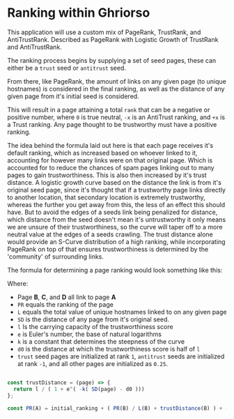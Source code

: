 # Ranking within Ghriorso


This application will use a custom mix of PageRank, TrustRank, and AntiTrustRank. Described as PageRank with Logistic Growth of TrustRank and AntiTrustRank.

The ranking process begins by supplying a set of seed pages, these can either be a `trust` seed or `antitrust` seed.

From there, like PageRank, the amount of links on any given page (to unique hostnames) is considered in the final ranking, as well as the distance of any given page from it's initial seed is considered.

This will result in a page attaining a total `rank` that can be a negative or positive number, where `0` is true neutral, `-x` is an AntiTrust ranking, and `+x` is a Trust ranking. Any page thought to be trustworthy must have a positive ranking.

The idea behind the formula laid out here is that each page receives it's default ranking, which as increased based on whoever linked to it, accounting for however many links were on that original page. Which is accounted for to reduce the chances of spam pages linking out to many pages to gain trustworthiness. This is also then increased by it's trust distance. A logistic growth curve based on the distance the link is from it's original seed page, since it's thought that if a trustworthy page links directly to another location, that secondary location is extremely trustworthy, whereas the further you get away from this, the less of an effect this should have. But to avoid the edges of a seeds link being penalized for distance, which distance from the seed doesn't mean it's untrustworthy it only means we are unsure of their trustworthiness, so the curve will taper off to a more neutral value at the edges of a seeds crawling. The trust distance alone would provide an S-Curve distribution of a high ranking, while incorporating PageRank on top of that ensures trustworthiness is determined by the 'community' of surrounding links.

The formula for determining a page ranking would look something like this:

Where:
* Page **B**, **C**, and **D** all link to page **A**
* `PR` equals the ranking of the page
* `L` equals the total value of unique hostnames linked to on any given page
* `SD` is the distance of any page from it's original seed.
* `l` Is the carrying capacity of the trustworthiness score
* `e` is Euler's number, the base of natural logarithms
* `k` is a constant that determines the steepness of the curve
* `d0` is the distance at which the trustworthiness score is half of `l`
* `trust` seed pages are initialized at rank `1`, `antitrust` seeds are initialized at rank `-1`, and all other pages are initialized as `0.25`.

```javascript

const trustDistance = (page) => {
  return l / ( 1 + e^( -k( SD(page) - d0 )))
};

const PR(A) = initial_ranking + ( PR(B) / L(B) + trustDistance(B) ) + ( PR(C) / L(C) + trustDistance(C) ) + ( PR(D) / L(D) + trustDistance(D) );

```
